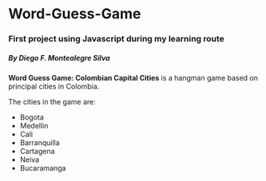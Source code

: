 # Word-Guess-Game
### First project using Javascript during my learning route

##### By **Diego F. Montealegre Silva**

__Word Guess Game: Colombian Capital Cities__ is a hangman game based on principal cities in Colombia. 



The cities in the game are:

- Bogota
- Medellin
- Cali
- Barranquilla
- Cartagena
- Neiva
- Bucaramanga

